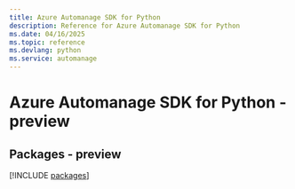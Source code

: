 ```yaml
---
title: Azure Automanage SDK for Python
description: Reference for Azure Automanage SDK for Python
ms.date: 04/16/2025
ms.topic: reference
ms.devlang: python
ms.service: automanage
---
```

# Azure Automanage SDK for Python - preview
## Packages - preview
[!INCLUDE [packages](automanage-index.md)]